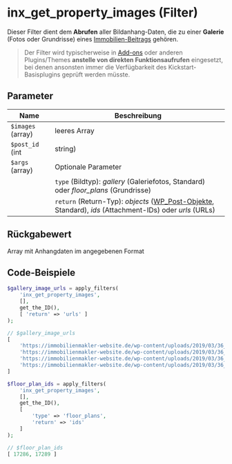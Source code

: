 # inx_get_property_images (Filter)

Dieser Filter dient dem **Abrufen** aller Bildanhang-Daten, die zu einer **Galerie** (Fotos oder Grundrisse) eines [Immobilien-Beitrags](/beitragsarten-taxonomien) gehören.

> Der Filter wird typischerweise in [Add-ons](/add-ons) oder anderen Plugins/Themes **anstelle von direkten Funktionsaufrufen** eingesetzt, bei denen ansonsten immer die Verfügbarkeit des Kickstart-Basisplugins geprüft werden müsste.

## Parameter

| Name | Beschreibung |
| ---- | ------------ |
| `$images` (array) | leeres Array |
| `$post_id` (int|string) | ID des Immobilien-Beitrags (optional, Standard: aktueller Beitrag) |
| `$args` (array) | Optionale Parameter |
| | `type` (Bildtyp): *gallery* (Galeriefotos, Standard) oder *floor_plans* (Grundrisse) |
| | `return` (Return-Typ): *objects* ([WP_Post-Objekte](https://developer.wordpress.org/reference/classes/wp_post/), Standard), *ids* (Attachment-IDs) oder *urls* (URLs) |

## Rückgabewert

Array mit Anhangdaten im angegebenen Format

## Code-Beispiele

```php
$gallery_image_urls = apply_filters(
	'inx_get_property_images',
	[],
	get_the_ID(),
	[ 'return' => 'urls' ]
);

// $gallery_image_urls
[
	'https://immobilienmakler-website.de/wp-content/uploads/2019/03/36_flo-pappert-201009-unsplash.jpg',
    'https://immobilienmakler-website.de/wp-content/uploads/2019/03/36_ialicante-mediterranean-homes-475799-unsplash.jpg',
    'https://immobilienmakler-website.de/wp-content/uploads/2019/03/36_vinicius-amano-692823-unsplash.jpg',
    'https://immobilienmakler-website.de/wp-content/uploads/2019/03/36_kari-shea-254186-unsplash.jpg'
]
```

```php
$floor_plan_ids = apply_filters(
	'inx_get_property_images',
	[],
	get_the_ID(),
	[
		'type' => 'floor_plans',
		'return' => 'ids'
	]
);

// $floor_plan_ids
[ 17286, 17289 ]
```